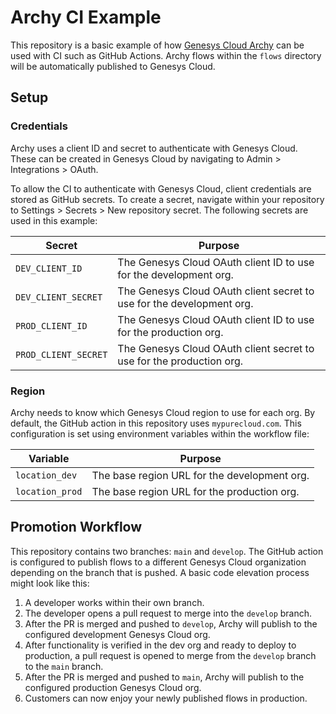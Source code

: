 # Archy CI Example

This repository is a basic example of how [Genesys Cloud Archy](https://developer.genesys.cloud/devapps/archy/) can be used with CI such as GitHub Actions. Archy flows within the `flows` directory will be automatically published to Genesys Cloud.

## Setup

### Credentials

Archy uses a client ID and secret to authenticate with Genesys Cloud. These can be created in Genesys Cloud by navigating to Admin > Integrations > OAuth.

To allow the CI to authenticate with Genesys Cloud, client credentials are stored as GitHub secrets. To create a secret, navigate within your repository to Settings > Secrets > New repository secret. The following secrets are used in this example:

| Secret               | Purpose                                                               |
| -------------------- | --------------------------------------------------------------------- |
| `DEV_CLIENT_ID`      | The Genesys Cloud OAuth client ID to use for the development org.     |
| `DEV_CLIENT_SECRET`  | The Genesys Cloud OAuth client secret to use for the development org. |
| `PROD_CLIENT_ID`     | The Genesys Cloud OAuth client ID to use for the production org.      |
| `PROD_CLIENT_SECRET` | The Genesys Cloud OAuth client secret to use for the production org.  |

### Region

Archy needs to know which Genesys Cloud region to use for each org. By default, the GitHub action in this repository uses `mypurecloud.com`. This configuration is set using environment variables within the workflow file:

| Variable        | Purpose                                      |
| --------------- | -------------------------------------------- |
| `location_dev`  | The base region URL for the development org. |
| `location_prod` | The base region URL for the production org.  |

## Promotion Workflow

This repository contains two branches: `main` and `develop`. The GitHub action is configured to publish flows to a different Genesys Cloud organization depending on the branch that is pushed. A basic code elevation process might look like this:

1. A developer works within their own branch.
2. The developer opens a pull request to merge into the `develop` branch.
3. After the PR is merged and pushed to `develop`, Archy will publish to the configured development Genesys Cloud org.
4. After functionality is verified in the dev org and ready to deploy to production, a pull request is opened to merge from the `develop` branch to the `main` branch.
5. After the PR is merged and pushed to `main`, Archy will publish to the configured production Genesys Cloud org.
6. Customers can now enjoy your newly published flows in production.
